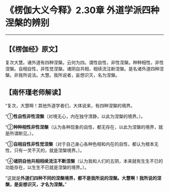 # 《楞伽大义今释》2.30章 外道学派四种涅槃的辨别

------

## 【《楞伽经》原文】

复次大慧。诸外道有四种涅槃。云何为四。谓性自性，非性涅槃。种种相性，非性涅槃。自相自性，非性觉涅槃。诸阴自共相，相续流注断涅槃。是名诸外道四种涅槃。非我所说法。大慧。我所说者，妄想识灭，名为涅槃。

## 【南怀瑾老师解读】

“复次，大慧啊！其他外道学者们，大体说来，有四种涅槃的境界。

“①**性自性非性涅槃**（对境无心，内在独守清静，以此为涅槃的境界。）。

“②**种种相性非性涅槃**（认为各种现象的自性，都无存在，以此为涅槃的境界，就是所谓断见。）。

“③**自相自性非性觉涅槃**（对于自己身心各种色相和内在的自性，都认为根本无性，只有一灵不灭的，就是涅槃境界。）。

“④**诸阴自他共相相续流注不断涅槃**（认为我和人们的五阴，本来就有生生不已的功能存在，以生生不已就是涅槃的境界。）。

“这就是**外道们四种不同的涅槃境界，都不是我所说的涅槃。大慧啊！我所说的涅槃，是妄想识灭，才名为涅槃。**”
